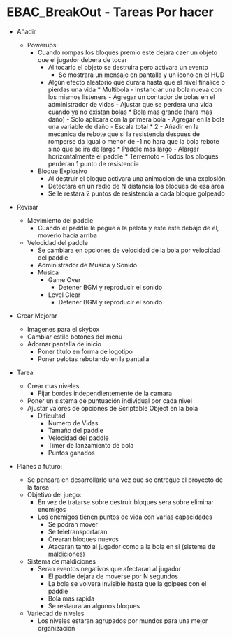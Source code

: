 # EBAC_BreakOut - Tareas Por hacer
	
*	Añadir
	-	Powerups:
		*	Cuando rompas los bloques premio este dejara caer un objeto que el jugador debera de tocar
    		*	Al tocarlo el objeto se destruira pero activara un evento
    			-	Se mostrara un mensaje en pantalla y un icono en el HUD
			-	Algún efecto aleatorio que durara hasta que el nivel finalice o pierdas una vida
     				*	Multibola
					-	Instanciar una bola nueva con los mismos listeners
    					-	Agregar un contador de bolas en el administrador de vidas
    					-	Ajustar que se perdera una vida cuando ya no existan bolas 
    				*	Bola mas grande (hara mas daño)
    					-	Solo aplicara con la primera bola
    					-	Agregar en la bola una variable de daño
    					-	Escala total * 2
    					-	Añadir en la mecanica de rebote que si la resistencia despues de romperse da igual o menor de -1 no hara que la bola rebote sino que se ira de largo
    				*	Paddle mas largo
    					-	Alargar horizontalmente el paddle
    				*	Terremoto
    					-	Todos los bloques perderan 1 punto de resistencia
    	-	Bloque Explosivo
       		*	Al destruir el bloque activara una animacion de una explosión
        	*	Detectara en un radio de N distancia los bloques de esa area
        	*	Se le restara 2 puntos de resistencia a cada bloque golpeado

*	Revisar
	-	Movimiento del paddle
		-	Cuando el paddle le pegue a la pelota y este este debajo de el, moverlo hacia arriba
	-	Velocidad del paddle
		*	Se cambiara en opciones de velocidad de la bola por velocidad del paddle
    	-	Administrador de Musica y Sonido
		*	Musica
			-	Game Over
				*	Detener BGM y reproducir el sonido
			-	Level Clear
				*	Detener BGM y reproducir el sonido
    	
*	Crear Mejorar
	-	Imagenes para el skybox
	-	Cambiar estilo botones del menu
	-	Adornar pantalla de inicio
		*	Poner titulo en forma de logotipo
		*	Poner pelotas rebotando en la pantalla
		
*	Tarea
	-	Crear mas niveles
		*	Fijar bordes independientemente de la camara
	-	Poner un sistema de puntuación individual por cada nivel
	-	Ajustar valores de opciones de Scriptable Object en la bola
		*	Dificultad
			-	Numero de Vidas
			-	Tamaño del paddle
			-	Velocidad del paddle
			-	Timer de lanzamiento de bola
			-	Puntos ganados
*	Planes a futuro:
  	-	Se pensara en desarrollarlo una vez que se entregue el proyecto de la tarea
  	-	Objetivo del juego:
		*	En vez de tratarse sobre destruir bloques sera sobre eliminar enemigos
		*	Los enemigos tienen puntos de vida con varias capacidades
			-	Se podran mover
			-	Se teletransportaran
			-	Crearan bloques nuevos
			-	Atacaran tanto al jugador como a la bola en si (sistema de maldiciones)
	-	Sistema de maldiciones
		*	Seran eventos negativos que afectaran al jugador
			-	El paddle dejara de moverse por N segundos
			-	La bola se volvera invisible hasta que la golpees con el paddle
			-	Bola mas rapida
			-	Se restauraran algunos bloques
	-	Variedad de niveles
		*	Los niveles estaran agrupados por mundos para una mejor organizacion 	
